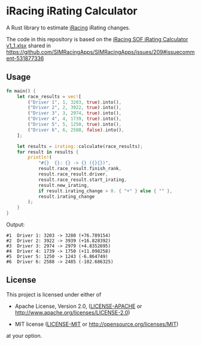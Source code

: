 iRacing iRating Calculator
===============================================================================

A Rust library to estimate [iRacing](https://www.iracing.com/) iRating changes.

The code in this repository is based on the [iRacing SOF iRating Calculator v1_1.xlsx](https://github.com/SIMRacingApps/SIMRacingApps/files/3617438/iRacing.SOF.iRating.Calculator.v1_1.xlsx) shared in https://github.com/SIMRacingApps/SIMRacingApps/issues/209#issuecomment-531877336


Usage
-------------------------------------------------------------------------------

```rust
fn main() {
    let race_results = vec![
        ("Driver 1", 1, 3203, true).into(),
        ("Driver 2", 2, 3922, true).into(),
        ("Driver 3", 3, 2974, true).into(),
        ("Driver 4", 4, 1739, true).into(),
        ("Driver 5", 5, 1250, true).into(),
        ("Driver 6", 6, 2588, false).into(),
    ];

    let results = irating::calculate(race_results);
    for result in results {
        println!(
            "#{}  {}: {} -> {} ({}{})",
            result.race_result.finish_rank,
            result.race_result.driver,
            result.race_result.start_irating,
            result.new_irating,
            if result.irating_change > 0. { "+" } else { "" },
            result.irating_change
        );
    }
}
```

Output:

```
#1  Driver 1: 3203 -> 3280 (+76.789154)
#2  Driver 2: 3922 -> 3939 (+16.828392)
#3  Driver 3: 2974 -> 2979 (+4.8352695)
#4  Driver 4: 1739 -> 1750 (+11.098258)
#5  Driver 5: 1250 -> 1243 (-6.864749)
#6  Driver 6: 2588 -> 2485 (-102.686325)
```


License
------------------------------------------------------------------------------

This project is licensed under either of

- Apache License, Version 2.0, ([LICENSE-APACHE](LICENSE-APACHE) or
  <http://www.apache.org/licenses/LICENSE-2.0>)

- MIT license ([LICENSE-MIT](LICENSE-MIT) or
  <http://opensource.org/licenses/MIT>)

at your option.
